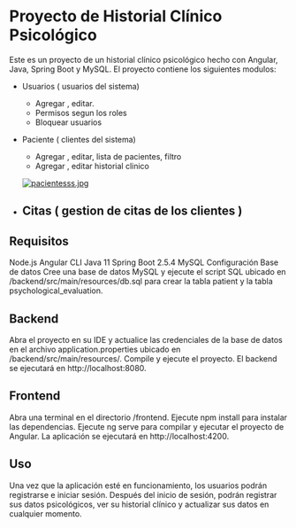 # Proyecto de Historial Clínico Psicológico

Este es un proyecto de un historial clínico psicológico hecho con Angular, Java, Spring Boot y MySQL. El proyecto contiene los siguientes modulos:

- Usuarios ( usuarios del sistema)
  - Agregar , editar.
  - Permisos segun los roles
  - Bloquear usuarios
- Paciente ( clientes del sistema)
  - Agregar , editar, lista de pacientes,  filtro
  - Agregar , editar historial clinico

  [![pacientesss.jpg](https://i.postimg.cc/xjNYbzb8/pacientesss.jpg)](https://postimg.cc/grp1Crsb)
  
- Citas ( gestion de citas de los clientes )
  - 
  


## Requisitos

Node.js
Angular CLI
Java 11
Spring Boot 2.5.4
MySQL
Configuración
Base de datos
Cree una base de datos MySQL y ejecute el script SQL ubicado en /backend/src/main/resources/db.sql para crear la tabla patient y la tabla psychological_evaluation.

## Backend

Abra el proyecto en su IDE y actualice las credenciales de la base de datos en el archivo application.properties ubicado en /backend/src/main/resources/.
Compile y ejecute el proyecto. El backend se ejecutará en http://localhost:8080.

## Frontend
Abra una terminal en el directorio /frontend.
Ejecute npm install para instalar las dependencias.
Ejecute ng serve para compilar y ejecutar el proyecto de Angular. La aplicación se ejecutará en http://localhost:4200.

## Uso
Una vez que la aplicación esté en funcionamiento, los usuarios podrán registrarse e iniciar sesión. Después del inicio de sesión, podrán registrar sus datos psicológicos, ver su historial clínico y actualizar sus datos en cualquier momento.


